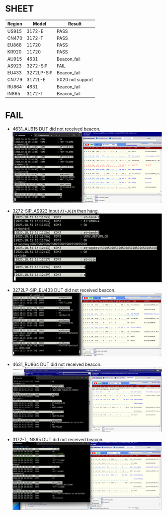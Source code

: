 # SHEET
| Region | Model      | Result           |
| ----   | ----       | ----             |
| US915  | 3172-E     | PASS             |
| CN470  | 3172-T     | PASS             |
| EU868  | 11720      | PASS             |
| KR920  | 11720      | PASS             |
| AU915  | 4631       | Beacon_fail      |
| AS923  | 3272-SiP   | FAIL             |
| EU433  | 3272LP-SiP | Beacon_fail      |
| CN779  | 3172L-E    | 5020 not support |
| RU864  | 4631       | Beacon_fail      |
| IN865  | 3172-T     | Beacon_fail      |


# FAIL
- 4631_AU915 DUT did not received beacon.
![image](./Document/screenshot/4631_au.png)

- 3272-SiP_AS923 input `AT+JOIN` then hang.
![image](./Document/screenshot/3272SiP_hang.png)

- 3272LP-SiP_EU433 DUT did not received beacon.
![image](./Document/screenshot/lpsip_beacon.png)

- 4631_RU864 DUT did not received beacon.
![image](./Document/screenshot/4631_bc_fail.png)

- 3172-T_IN865 DUT did not received beacon.
![image](./Document/screenshot/IN865_bc_fail.png)
